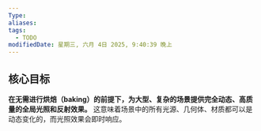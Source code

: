 ```yaml
---
Type: 
aliases: 
tags:
  - TODO
modifiedDate: 星期三, 六月 4日 2025, 9:40:39 晚上
---
```


## 核心目标

**在无需进行烘焙（baking）的前提下，为大型、复杂的场景提供完全动态、高质量的全局光照和反射效果。** 这意味着场景中的所有光源、几何体、材质都可以是动态变化的，而光照效果会即时响应。
